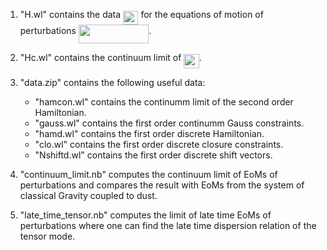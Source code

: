 

1. "H.wl" contains the data <img src="/tex/d018a8c9d49bd17f8a92f9f17e523b6c.svg?invert_in_darkmode&sanitize=true" align=middle width=24.419810249999994pt height=22.465723500000017pt/> for the equations of motion of perturbations <img src="/tex/d84fc2480f91c141953c25a0c7ba9450.svg?invert_in_darkmode&sanitize=true" align=middle width=112.23837735pt height=30.267491100000004pt/>.

2. "Hc.wl" contains the continuum limit of <img src="/tex/d018a8c9d49bd17f8a92f9f17e523b6c.svg?invert_in_darkmode&sanitize=true" align=middle width=24.419810249999994pt height=22.465723500000017pt/>.

3. "data.zip" contains the following useful data:

   - "hamcon.wl" contains the continumm limit of the second order Hamiltonian.
   - "gauss.wl" contains the first order continumm Gauss constraints.
   - "hamd.wl" contains the first order discrete Hamiltonian.
   - "clo.wl" contains the first order discrete closure constraints.
   - "Nshiftd.wl" contains the first order discrete shift vectors.
   
4. "continuum_limit.nb" computes the continuum limit of EoMs of perturbations and compares the result with EoMs from the system of classical Gravity coupled to dust.  

4. "late_time_tensor.nb" computes the limit of late time EoMs of perturbations where one can find the late time dispersion relation of the tensor mode.
